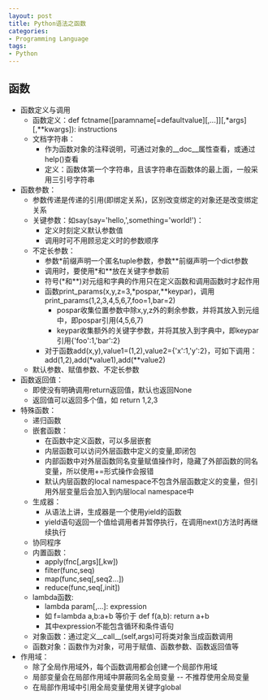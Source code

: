 ```yaml
---
layout: post
title: Python语法之函数
categories:
- Programming Language
tags:
- Python
---
```


## 函数
- 函数定义与调用
	- 函数定义：def fctname([paramname[=defaultvalue][,...]][,*args][,**kwargs]): instructions
	- 文档字符串：
		- 作为函数对象的注释说明，可通过对象的__doc__属性查看，或通过help()查看
		- 定义：函数体第一个字符串，且该字符串在函数体的最上面，一般采用三引号字符串
- 函数参数：
	- 参数传递是传递的引用(即绑定关系)，区别改变绑定的对象还是改变绑定关系
	- 关键参数：如say(say='hello,',something='world!')：
		- 定义时刻定义默认参数值
		- 调用时可不用顾忌定义时的参数顺序
	- 不定长参数：
		- 参数\*前缀声明一个匿名tuple参数，参数\**前缀声明一个dict参数
		- 调用时，要使用\*和\**放在关键字参数前
		- 符号(\*和\**)对元组和字典的作用只在定义函数和调用函数时才起作用
		- 函数print_params(x,y,z=3,\*pospar,\**keypar)，调用print_params(1,2,3,4,5,6,7,foo=1,bar=2)
			- pospar收集位置参数中除x,y,z外的剩余参数，并将其放入到元组中，即pospar引用(4,5,6,7)
			- keypar收集额外的关键字参数，并将其放入到字典中，即keypar引用{'foo':1,'bar':2}
		- 对于函数add(x,y),value1=(1,2),value2={'x':1,'y':2}，可如下调用：add(1,2),add(\*value1),add(\**value2)
	- 默认参数、赋值参数、不定长参数
- 函数返回值：
	- 即使没有明确调用return返回值，默认也返回None
	- 返回值可以返回多个值，如 return 1,2,3
- 特殊函数：
	- 递归函数
	- 嵌套函数：
		- 在函数中定义函数，可以多层嵌套
		- 内层函数可以访问外层函数中定义的变量,即闭包
		- 内部函数中对外层函数同名变量赋值操作时，隐藏了外部函数的同名变量，所以使用+=形式操作会报错
		- 默认内层函数的local namespace不包含外层函数定义的变量，但引用外层变量后会加入到内层local namespace中
	- 生成器：
		- 从语法上讲，生成器是一个使用yield的函数
		- yield语句返回一个值给调用者并暂停执行，在调用next()方法时再继续执行
	- 协同程序
	- 内置函数：
		- apply(fnc[,args][,kw])
		- filter(func,seq)
		- map(func,seq[,seq2...])
		- reduce(func,seq[,init])
	- lambda函数:
		- lambda param[,...]: expression
		- 如 f=lambda a,b:a+b 等价于 def f(a,b): return a+b
		- 其中expression不能包含循环和条件语句
	- 对象函数：通过定义__call__(self,args)可将类对象当成函数调用
	- 函数对象：函数作为对象，可用于赋值、函数参数、函数返回值等
- 作用域：
	- 除了全局作用域外，每个函数调用都会创建一个局部作用域
	- 局部变量会在局部作用域中屏蔽同名全局变量 -- 不推荐使用全局变量
	- 在局部作用域中引用全局变量使用关键字global
